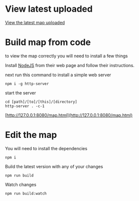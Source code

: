 # View latest uploaded

[View the latest map uploaded](https://github.com/masternone/WH40K_Map_Campaign/blob/main/map/Map_Campaign.pdf)

# Build map from code

to view the map correctly you will need to install a few things

Install [NodeJS](https://nodejs.org/) from their web page and follow their instructions.

next run this command to install a simple web server

```shell
npm i -g http-server
```

start the server

```shell
cd [path]/[to]/[this]/[directory]
http-server . -c-1
```

[http://127.0.0.1:8080/map.html](http://127.0.0.1:8080/map.html)

# Edit the map

You will need to install the dependencies

```shell
npm i
```

Build the latest version with any of your changes

```shell
npm run build
```

Watch changes

```shell
npm run build:watch
```
